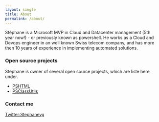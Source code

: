 ```yaml
---
layout: single
title: About
permalink: /about/
---
```


Stéphane is a Microsoft MVP in Cloud and Datacenter management (5th year now!) - or previously known as  powershell.
He works as a Cloud and Devops engineer in an well known Swiss telecom company, and has more then 10 years of experience in implementing automated solutions. 


### Open source projects

Stephane is owner of several open source projects, which are liste here under.
- [PSHTML](https://www.Github.com/stephanevg/pshtml)
- [PSClassUtils](https://www.Github.com/stephanevg/PSClassUtils)

### Contact me

[Twitter:Stephanevg](https://www.twitter.com/stephanevg)
